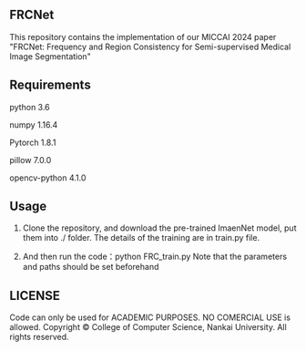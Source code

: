 ## FRCNet

This repository contains the implementation of our MICCAI 2024 paper "FRCNet: Frequency and Region Consistency for Semi-supervised Medical Image Segmentation"

## Requirements

python 3.6

numpy 1.16.4

Pytorch 1.8.1

pillow 7.0.0

opencv-python 4.1.0


## Usage

1. Clone the repository, and download the pre-trained ImaenNet model, put them into ./ folder. 
   The details of the training are in train.py file.

2.  And then run the code：python FRC_train.py
    Note that the parameters and paths should be set beforehand

## LICENSE
 Code can only be used for ACADEMIC PURPOSES. NO COMERCIAL USE is allowed.
 Copyright © College of Computer Science, Nankai University. All rights reserved.
